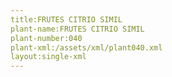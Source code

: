 ```yaml
---
title:FRUTES CITRIO SIMIL
plant-name:FRUTES CITRIO SIMIL
plant-number:040
plant-xml:/assets/xml/plant040.xml
layout:single-xml
---
```

